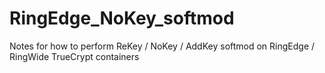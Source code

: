 # RingEdge_NoKey_softmod
Notes for how to perform ReKey / NoKey / AddKey softmod on RingEdge / RingWide TrueCrypt containers
